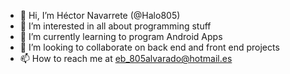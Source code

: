 - 👋 Hi, I’m Héctor Navarrete (@Halo805)
- 👀 I’m interested in all about programming stuff
- 🌱 I’m currently learning to program Android Apps
- 💞️ I’m looking to collaborate on back end and front end projects
- 📫 How to reach me at eb_805alvarado@hotmail.es

<!---
Halo805/Halo805 is a ✨ special ✨ repository because its `README.md` (this file) appears on your GitHub profile.
You can click the Preview link to take a look at your changes.
--->
